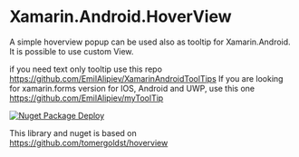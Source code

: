 # Xamarin.Android.HoverView

A simple hoverview popup can be used also as tooltip for Xamarin.Android. It is possible to use custom View.

 if you need text only tooltip use this repo https://github.com/EmilAlipiev/XamarinAndroidToolTips
If you are looking for xamarin.forms version for IOS, Android and UWP, use this one https://github.com/EmilAlipiev/myToolTip

[![Nuget Package Deploy](https://github.com/EmilAlipiev/Xamarin.Android.HoverView/workflows/Nuget%20Package%20Deploy/badge.svg)](https://www.nuget.org/packages/Xamarin.Android.HoverView)

This library and nuget is based on https://github.com/tomergoldst/hoverview
